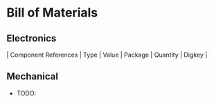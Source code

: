 # Bill of Materials

## Electronics

| Component References | Type | Value | Package | Quantity | Digkey |


## Mechanical

- TODO: